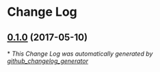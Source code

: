 # Change Log

## [0.1.0](https://github.com/yakirgb/puppet-scylladb/tree/0.1.0) (2017-05-10)


\* *This Change Log was automatically generated by [github_changelog_generator](https://github.com/skywinder/Github-Changelog-Generator)*